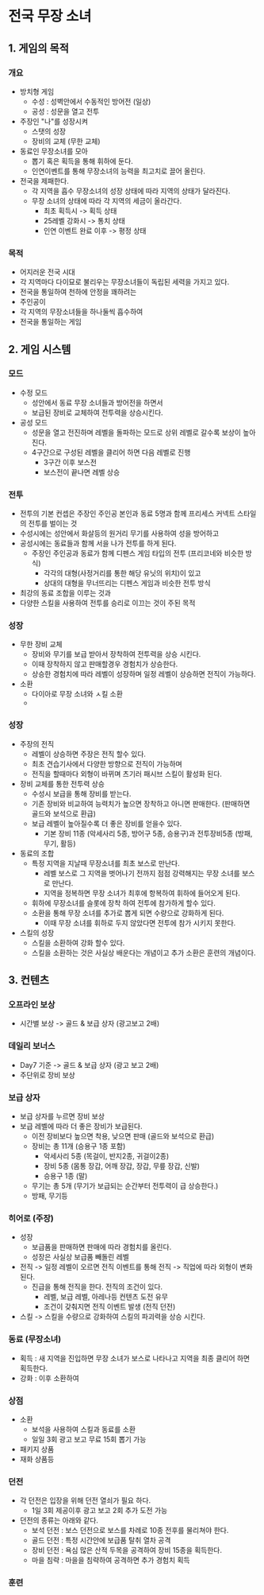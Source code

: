 # 전국 무장 소녀
## 1. 게임의 목적
### 개요
  - 방치형 게임
    - 수성 : 성벽안에서 수동적인 방어전 (일상)
    - 공성 : 성문을 열고 전투
  - 주장인 "나"를 성장시켜
    - 스탯의 성장
    - 장비의 교체 (무한 교체)
  - 동료인 무장소녀를 모아
    - 뽑기 혹은 획득을 통해 휘하에 둔다.
    - 인연이벤트를 통해 무장소녀의 능력을 최고치로 끌어 올린다. 
  - 전국을 제패한다.
    - 각 지역을 흡수 무장소녀의 성장 상태에 따라 지역의 상태가 달라진다.
    - 무장 소녀의 상태에 따라 각 지역의 세금이 올라간다.
      - 최초 획득시 -> 획득 상태
      - 25레벨 강화시 -> 통치 상태
      - 인연 이벤트 완료 이후 -> 평정 상태   
### 목적
  - 어지러운 전국 시대
  - 각 지역마다 다이묘로 불리우는 무장소녀들이 독립된 세력을 가지고 있다.
  - 전국을 통일하여 천하에 안정을 꽤하려는
  - 주인공이
  - 각 지역의 무장소녀들을 하나둘씩 흡수하여
  - 전국을 통일하는 게임

## 2. 게임 시스템
### 모드
  - 수정 모드
    - 성안에서 동료 무장 소녀들과 방어전을 하면서
    - 보급된 장비로 교체하여 전투력을 상승시킨다.   
  - 공성 모드
    - 성문을 열고 전진하며 레벨을 돌파하는 모드로 상위 레벨로 갈수록 보상이 높아진다.
    - 4구간으로 구성된 레벨을 클리어 하면 다음 레벨로 진행
      - 3구간 이후 보스전
      - 보스전이 끝나면 레벨 상승  
### 전투 
  - 전투의 기본 컨셉은 주장인 주인공 본인과 동료 5명과 함께 프리세스 커넥트 스타일의 전투를 벌이는 것
  - 수성시에는 성안에서 화살등의 원거리 무기를 사용하여 성을 방어하고
  - 공성시에는 동료들과 함께 서을 나가 전투를 하게 된다.
    - 주장인 주인공과 동료가 함께 디펜스 게임 타입의 전투 (프리코네와 비슷한 방식)
      - 각각의 대형(사정거리를 통한 해당 유닛의 위치)이 있고
      - 상대의 대형을 무너뜨리는 디펜스 게임과 비슷한 전투 방식  
  - 최강의 동료 조합을 이루는 것과
  - 다양한 스킬을 사용하여 전투를 승리로 이끄는 것이 주된 목적

### 성장
  - 무한 장비 교체
    - 장비와 무기를 보급 받아서 장착하여 전투력을 상승 시킨다.
    - 이때 장착하지 않고 판매할경우 경험치가 상승한다.
    - 상승한 경험치에 따라 레벨이 성장하며 일정 레벨이 상승하면 전직이 가능하다.  
  - 소환
    - 다이아로 무장 소녀와 ㅅ킬 소환
    - 


### 성장
  - 주장의 전직
    - 레벨이 상승하면 주장은 전직 할수 있다.
    - 최초 견습기사에서 다양한 방향으로 전직이 가능하며
    - 전직을 할때마다 외형이 바뀌며 츠기러 패시브 스킬이 활성화 된다. 
  - 장비 교체를 통한 전투력 상승
    - 수성시 보급을 통해 장비를 받는다.
    - 기존 장비와 비교하여 능력치가 높으면 장착하고 아니면 판매한다. (판매하면 골드와 보석으로 환급)
    - 보급 레벨이 높아질수록 더 좋은 장비를 얻을수 있다.
      - 기본 장비 11종 (악세사리 5종, 방어구 5종, 승용구)과 전투장비5종 (방패, 무기, 활등)  
  - 동료의 조합
    - 특정 지역을 지날때 무장소녀를 최초 보스로 만난다.
      - 레벨 보스로 그 지역을 벗어나기 전까지 점점 강력해지는 무장 소녀를 보스로 만난다.
      - 지역을 정복하면 무장 소녀가 최후에 항복하여 휘하에 들어오게 된다.
    - 휘하에 무장소녀를 슬롯에 장착 하여 전투에 참가하게 할수 있다.
    - 소환을 통해 무장 소녀를 추가로 뽑게 되면 수량으로 강화하게 된다.
      - 이때 무장 소녀를 휘하로 두지 않았다면 전투에 참가 시키지 못한다.     
  - 스킬의 성장
    - 스킬을 소환하여 강화 할수 있다.
    - 스킬을 소환하는 것은 사실상 배운다는 개념이고 추가 소환은 훈련의 개념이다. 

## 3. 컨텐츠
### 오프라인 보상 
  - 시간별 보상 -> 골드 & 보급 상자 (광고보고 2배)
### 데일리 보너스
  - Day7 기준 -> 골드 & 보급 상자 (광고 보고 2배)
  - 주단위로 장비 보상 
### 보급 상자
  - 보급 상자를 누르면 장비 보상
  - 보급 레벨에 따라 더 좋은 장비가 보급된다. 
    - 이전 장비보다 높으면 착용, 낮으면 판매 (골드와 보석으로 환급)  
    - 장비는 총 11개 (승용구 1종 포함)
      - 악세사리 5종 (목걸이, 반지2종, 귀걸이2종)
      - 장비 5종 (몸통 장갑, 어깨 장갑, 장갑, 무릎 장갑, 신발)
      - 승용구 1종 (말)
    -  무기는 총 5개 (무기가 보급되는 순간부터 전투력이 급 상승한다.)
      - 방패, 무기등     

### 히어로 (주장)
  - 성장
    - 보급품을 판매하면 판매에 따라 경험치를 올린다.
    - 성장은 사실상 보급품 빼돌린 레벨 
  - 전직 -> 일정 레벨이 오르면 전직 이벤트를 통해 전직 -> 직업에 따라 외형이 변화된다.
    - 진급을 통해 전직을 한다. 전직의 조건이 있다.
      - 레벨, 보급 레벨, 아레나등 컨텐츠 도전 유무
      - 조건이 갖춰지면 전직 이벤트 발생 (전직 던전)  
  - 스킬 -> 스킬을 수량으로 강화하여 스킬의 파괴력을 상승 시킨다.

### 동료 (무장소녀)
  - 획득 : 새 지역을 진입하면 무장 소녀가 보스로 나타나고 지역을 최종 클리어 하면 획득한다.
  - 강화 : 이후 소환하여  

### 상점
  - 소환
    - 보석을 사용하여 스킬과 동료를 소환
    - 일일 3회 광고 보고 무료 15회 뽑기 가능
  - 패키지 상품
  - 재화 상품등
   
### 던전
  - 각 던전은 입장을 위해 던전 열쇠가 필요 하다.
    - 1일 3회 제공이후 광고 보고 2회 추가 도전 가능
  - 던전의 종류는 아래와 같다.
    - 보석 던전 : 보스 던전으로 보스를 차례로 10종 전후를 물리쳐야 한다.
    - 골드 던전 : 특정 시간안에 보급품 탈취 열차 공격
    - 장비 던전 : 욕심 많은 산적 두목을 공격하여 장비 15종을 획득한다.
    - 마을 침략 : 마을을 침략하여 공격하면 추가 경험치 획득

### 훈련

